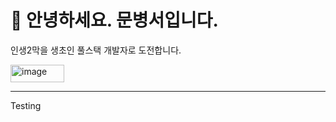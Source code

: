 
<h1> 👋 안녕하세요. 문병서입니다.</h1>

<p>인생2막을 생초인 풀스택 개발자로 도전합니다.</p> 
 <img width="86" height="28" alt="image" src="https://github.com/user-attachments/assets/634be41f-2dbd-43b3-aea5-ee792aa897c5" />

<hr>

 




Testing
<!--
**Byoungseo-Moon/Byoungseo-Moon** is a ✨ _special_ ✨ repository because its `README.md` (this file) appears on your GitHub profile.

Here are some ideas to get you started:

- 🔭 I’m currently working on ...
- 🌱 I’m currently learning ...
- 👯 I’m looking to collaborate on ...
- 🤔 I’m looking for help with ...
- 💬 Ask me about ...
- 📫 How to reach me: ...
- 😄 Pronouns: ...
- ⚡ Fun fact: ...
-->
